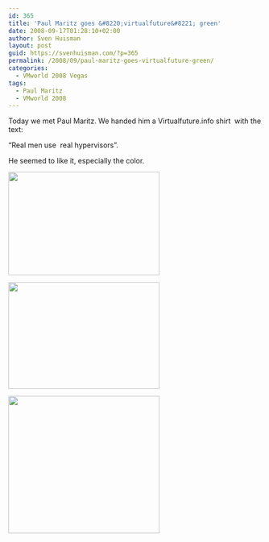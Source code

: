 ```yaml
---
id: 365
title: 'Paul Maritz goes &#8220;virtualfuture&#8221; green'
date: 2008-09-17T01:28:10+02:00
author: Sven Huisman
layout: post
guid: https://svenhuisman.com/?p=365
permalink: /2008/09/paul-maritz-goes-virtualfuture-green/
categories:
  - VMworld 2008 Vegas
tags:
  - Paul Maritz
  - VMworld 2008
---
```

Today we met Paul Maritz. We handed him a Virtualfuture.info shirt  with the text:

&#8220;Real men use  real hypervisors&#8221;.

He seemed to like it, espec[](https://svenhuisman.com/wp-content/uploads/2008/09/text.jpg)ially the color.

[<img class="alignnone size-medium wp-image-367" title="paulgreenfront" src="https://svenhuisman.com/wp-content/uploads/2008/09/paulgreenfront-300x205.jpg" alt="" width="300" height="205" />](https://svenhuisman.com/wp-content/uploads/2008/09/paulgreenfront.jpg)

[<img class="alignnone size-medium wp-image-368" title="paulgreen-back1" src="https://svenhuisman.com/wp-content/uploads/2008/09/paulgreen-back1-300x212.jpg" alt="" width="300" height="212" />](https://svenhuisman.com/wp-content/uploads/2008/09/paulgreen-back1.jpg)

[<img class="alignnone size-medium wp-image-369" title="text" src="https://svenhuisman.com/wp-content/uploads/2008/09/text-300x273.jpg" alt="" width="300" height="273" />](https://svenhuisman.com/wp-content/uploads/2008/09/text.jpg)